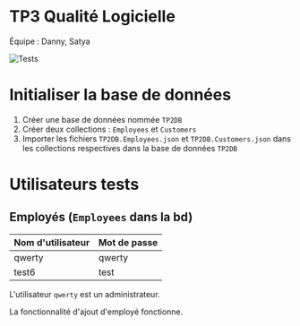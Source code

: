 # TP3 Qualité Logicielle

Équipe : Danny, Satya

![Tests](https://github.com/satcrane/tp3-qualite-logicielle/actions/workflows/main.yml/badge.svg)




# Initialiser la base de données
1. Créer une base de données nommée `TP2DB`
2. Créer deux collections : `Employees` et `Customers`
3. Importer les fichiers `TP2DB.Employees.json` et `TP2DB.Customers.json` dans les collections respectives dans la base de données `TP2DB`

# Utilisateurs tests
## Employés (`Employees` dans la bd)
| Nom d'utilisateur | Mot de passe |
|----------|----------|
| qwerty    | qwerty   |
| test6    | test   |


L'utilisateur `qwerty` est un administrateur.

La fonctionnalité d'ajout d'employé fonctionne.

